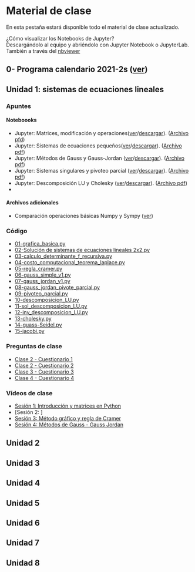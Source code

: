 # Material de clase
En esta pestaña estará disponible todo el material de clase actualizado.

¿Cómo visualizar los Notebooks de Jupyter?\
Descargándolo al equipo y abriéndolo con Jupyter Notebook o JupyterLab. También a través del [nbviewer](https://nbviewer.jupyter.org/)

## 0- Programa calendario 2021-2s ([ver](/diapositivas/0-programa_calendario_2021-2s.pdf))
## Unidad 1: sistemas de ecuaciones lineales
### Apuntes
#### Noteboooks
- Jupyter: Matrices, modificación y operaciones([ver](https://nbviewer.jupyter.org/github/jnramirezg/metodos_numericos_ingenieria_civil/blob/main/diapositivas/1_1-matrices_operaciones.ipynb)/[descargar](https://drive.google.com/open?id=1iVhj18i_A4gfeTm_AvHAtrfNfdYMypxx&authuser=jnramirezg%40unal.edu.co&usp=drive_fs)). ([Archivo pfd](/diapositivas/1_1-matrices_operaciones.pdf))
- Jupyter: Sistemas de ecuaciones pequeños([ver](https://nbviewer.org/github/jnramirezg/metodos_numericos_ingenieria_civil/blob/main/diapositivas/1_2-sistema_ecuaciones_peque%C3%B1os.ipynb)/[descargar](https://drive.google.com/file/d/1ge8J9MEvkZdCJjGBns6R9DR6d-bNwist/view?usp=sharing)). ([Archivo pdf](/diapositivas/1_2-sistema_ecuaciones_pequeños.pdf))
- Jupyter: Métodos de Gauss y Gauss-Jordan ([ver](https://nbviewer.org/github/jnramirezg/metodos_numericos_ingenieria_civil/blob/main/diapositivas/1_3-0-metodos_gauss_gauss_jordan.ipynb)/[descargar](https://drive.google.com/file/d/15RzVE24FUxUAYVovnaGNj4p-SLu_Z7sF/view?usp=sharing)). ([Archivo pdf](/diapositivas/1_3-0-metodos_gauss_gauss_jordan.pdf))
- Jupyter: Sistemas singulares y pivoteo parcial ([ver](https://nbviewer.org/github/jnramirezg/metodos_numericos_ingenieria_civil/blob/main/diapositivas/1_3-1-gauss_gauss_jordan-pivoteo.ipynb)/[descargar](https://drive.google.com/file/d/17MgFII5jVxyzPNI3PCtZsg9VOuKKmy3Z/view?usp=sharing)). ([Archivo pdf](/diapositivas/1_3-1-gauss_gauss_jordan-pivoteo.pdf))
- Jupyter: Descomposición LU y Cholesky ([ver]()/[descargar](https://drive.google.com/file/d/17KwYYa2bVEOoH1IbqgW66cf3880uv4C5/view?usp=sharing)). ([Archivo pdf](/diapositivas/1_4-descomposicion_LU_cholesky.pdf))
- 
#### Archivos adicionales
- Comparación operaciones básicas Numpy y Sympy ([ver](/diapositivas/1_1_1_comparacion_numpy_sympy.pdf))

### Código
- [01-grafica_basica.py](/codigo/01-grafica_basica.py)
- [02-Solución de sistemas de ecuaciones lineales 2x2.py](/codigo/02-solucion_sistemas_de_ecuaciones_lineales_2x2.py)
- [03-calculo_determinante_f_recursiva.py](/codigo/03-calculo_determinante_f_recursiva.py)
- [04-costo_computacional_teorema_laplace.py](/codigo/04-costo_computacional_teorema_laplace.py)
- [05-regla_cramer.py](/codigo/05-regla_cramer.py)
- [06-gauss_simple_v1.py](/codigo/06-gauss_simple_v1.py)
- [07-gauss_jordan_v1.py](/codigo/07-gauss_jordan_v1.py)
- [08-gauss_jordan_pivote_parcial.py](/codigo/08-gauss_jordan_pivote_parcial.py)
- [09-pivoteo_parcial.py](/codigo/09-pivoteo_parcial.py)
- [10-descomposicion_LU.py](/codigo/10-descomposicion_LU.py)
- [11-sol_descomposicion_LU.py](/codigo/11-sol_descomposicion_LU.py)
- [12-inv_descomposicion_LU.py](/codigo/12-inv_descomposicion_LU.py)
- [13-cholesky.py](/codigo/13-cholesky.py)
- [14-guass-Seidel.py](/codigo/14-guass-Seidel.py)
- [15-jacobi.py](/codigo/15-jacobi.py)
### Preguntas de clase
- [Clase 2 - Cuestionario 1](/docs/preguntas_clase_2021/2-METNUM20211006-1.pdf)
- [Clase 2 - Cuestionario 2](/docs/preguntas_clase_2021/3-METNUM20211006-2.pdf)
- [Clase 3 - Cuestionario 3](/docs/preguntas_clase_2021/4-METNUM20211011-3.pdf)
- [Clase 4 - Cuestionario 4](/docs/preguntas_clase_2021/5-METNUM20211013-4.pdf)

### Vídeos de clase
- [Sesión 1: Introducción y matrices en Python](https://drive.google.com/file/d/1LPwNGE2ysVUh7exD6VE34jKmXAEzXphq/view?usp=sharing)
- [Sesión 2: ]
- [Sesión 3: Método gráfico y regla de Cramer](https://drive.google.com/file/d/1y-gKkCfe35fADp1LG5p6qyQr05wJ_EdH/view?usp=sharing)
- [Sesión 4: Métodos de Gauss - Gauss Jordan ](https://drive.google.com/file/d/1IiVGpFp9fEtYPa0GPzbfgSkFZHRMYOTQ/view?usp=sharing)
## Unidad 2
## Unidad 3
## Unidad 4
## Unidad 5
## Unidad 6
## Unidad 7
## Unidad 8
